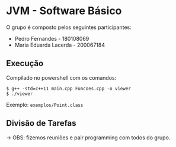 # JVM - Software Básico

O grupo é composto pelos seguintes participantes:
- Pedro Fernandes - 180108069
- Maria Eduarda Lacerda - 200067184

## Execução

Compilado no powershell com os comandos:

```
$ g++ -std=c++11 main.cpp Funcoes.cpp -o viewer
$ ./viewer
```
Exemplo: `exemplos/Point.class`

## Divisão de Tarefas
-> OBS: fizemos reuniões e pair programming com todos do grupo.
